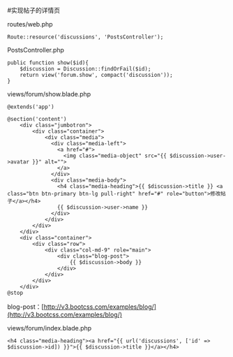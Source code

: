 #实现帖子的详情页

routes/web.php
```
Route::resource('discussions', 'PostsController');
```

PostsController.php
```
public function show($id){
    $discussion = Discussion::findOrFail($id);
    return view('forum.show', compact('discussion'));
}
```

views/forum/show.blade.php
```
@extends('app')

@section('content')
    <div class="jumbotron">
        <div class="container">
            <div class="media">
              <div class="media-left">
                <a href="#">
                  <img class="media-object" src="{{ $discussion->user->avatar }}" alt="">
                </a>
              </div>
              <div class="media-body">
                <h4 class="media-heading">{{ $discussion->title }} <a class="btn btn-primary btn-lg pull-right" href="#" role="button">修改帖子</a></h4>
                {{ $discussion->user->name }}
              </div>
            </div>
        </div>
    </div>
    <div class="container">
        <div class="row">
            <div class="col-md-9" role="main">
                <div class="blog-post">
                    {{ $discussion->body }}
                </div>
            </div>
        </div>
    </div>
@stop
```
 blog-post：[http://v3.bootcss.com/examples/blog/](http://v3.bootcss.com/examples/blog/) 

views/forum/index.blade.php
```
<h4 class="media-heading"><a href="{{ url('discussions', ['id' => $discussion->id]) }}">{{ $discussion->title }}</a></h4>
```
